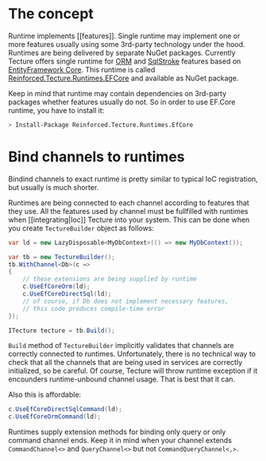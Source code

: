 # The concept

Runtime implements [[features]]. Single runtime may implement one or more features usually using some 3rd-party technology under the hood. Runtimes are being delivered by separate NuGet packages. Currently Tecture offers single runtime for [ORM](https://github.com/reinforced/Reinforced.Tecture/tree/master/Features/Reinforced.Tecture.Features.Orm) and [SqlStroke](https://github.com/reinforced/Reinforced.Tecture/tree/master/Features/Reinforced.Tecture.Features.SqlStroke) features based on [EntityFramework Core](https://docs.microsoft.com/en-us/ef/core/). This runtime is called [Reinforced.Tecture.Runtimes.EFCore](https://github.com/reinforced/Reinforced.Tecture/tree/master/Runtimes/Reinforced.Tecture.Runtimes.EFCore) and available as NuGet package. 

Keep in mind that runtime may contain dependencies on 3rd-party packages whether features usually do not. So in order to use EF.Core runtime, you have to install it:

```sh
> Install-Package Reinforced.Tecture.Runtimes.EfCore
```

# Bind channels to runtimes

Bindind channels to exact runtime is pretty similar to typical IoC registration, but usually is much shorter.

Runtimes are being connected to each channel according to features that they use. All the features used by channel must be fullfilled with runtimes when [[integrating|Ioc]] Tecture into your system. This can be done when you create `TectureBuilder` object as follows:

```csharp
var ld = new LazyDisposable<MyDbContext>(() => new MyDbContext());

var tb = new TectureBuilder();
tb.WithChannel<Db>(c =>
{
	// these extensions are being supplied by runtime
	c.UseEfCoreOrm(ld); 
	c.UseEfCoreDirectSql(ld);
	// of course, if Db does not implement necessary features, 
	// this code produces compile-time error
});

ITecture tecture = tb.Build();
```

`Build` method of `TectureBuilder` implicitly validates that channels are correctly connected to runtimes. Unfortunately, there is no technical way to check that all the channels that are being used in services are correctly initialized, so be careful. Of course, Tecture will throw runtime exception if it encounders runtime-unbound channel usage. That is best that it can.

Also this is affordable:

```csharp
c.UseEfCoreDirectSqlCommand(ld);
c.UseEfCoreOrmCommand(ld);
```

Runtimes supply extension methods for binding only query or only command channel ends. Keep it in mind when your channel extends `CommandChannel<>` and `QueryChannel<>` but not `CommandQueryChannel<,>`.
